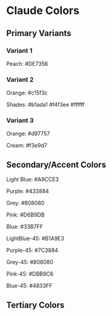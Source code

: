 # Claude Colors

## Primary Variants

### Variant 1
Peach:
#DE7356

### Variant 2
Orange:
#c15f3c

Shades:
#b1ada1
#f4f3ee
#ffffff

### Variant 3
Orange:
#d97757

Cream:
#f3e9d7


## Secondary/Accent Colors

Light Blue:
#A9CCE3

Purple:
#433884

Grey:
#808080

Pink:
#D6B9DB

Blue:
#33B7FF


LightBlue-45:
#B1A9E3

Purple-45:
#7C3884

Grey-45:
#808080

Pink-45:
#DBB9C6

Blue-45:
#4833FF






## Tertiary Colors





